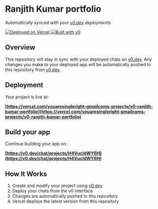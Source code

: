# Ranjith Kumar portfolio

*Automatically synced with your [v0.dev](https://v0.dev) deployments*

[![Deployed on Vercel](https://img.shields.io/badge/Deployed%20on-Vercel-black?style=for-the-badge&logo=vercel)](https://vercel.com/youaresingleright-gmailcoms-projects/v0-ranjith-kumar-portfolio)
[![Built with v0](https://img.shields.io/badge/Built%20with-v0.dev-black?style=for-the-badge)](https://v0.dev/chat/projects/H4VucIdWY6H)

## Overview

This repository will stay in sync with your deployed chats on [v0.dev](https://v0.dev).
Any changes you make to your deployed app will be automatically pushed to this repository from [v0.dev](https://v0.dev).

## Deployment

Your project is live at:

**[https://vercel.com/youaresingleright-gmailcoms-projects/v0-ranjith-kumar-portfolio](https://vercel.com/youaresingleright-gmailcoms-projects/v0-ranjith-kumar-portfolio)**

## Build your app

Continue building your app on:

**[https://v0.dev/chat/projects/H4VucIdWY6H](https://v0.dev/chat/projects/H4VucIdWY6H)**

## How It Works

1. Create and modify your project using [v0.dev](https://v0.dev)
2. Deploy your chats from the v0 interface
3. Changes are automatically pushed to this repository
4. Vercel deploys the latest version from this repository
